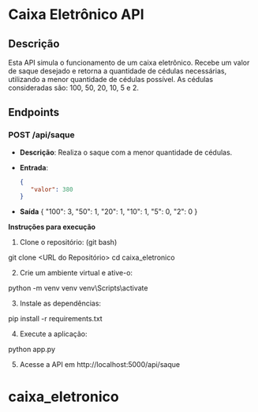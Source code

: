 # Caixa Eletrônico API

## Descrição

Esta API simula o funcionamento de um caixa eletrônico. Recebe um valor de saque desejado e retorna a quantidade de cédulas necessárias, utilizando a menor quantidade de cédulas possível. As cédulas consideradas são: 100, 50, 20, 10, 5 e 2.

## Endpoints

### POST /api/saque

-  **Descrição**: Realiza o saque com a menor quantidade de cédulas.
-  **Entrada**:

   ```json
   {
      "valor": 380
   }
   ```

-  **Saída**
   {
   "100": 3,
   "50": 1,
   "20": 1,
   "10": 1,
   "5": 0,
   "2": 0
   }

**Instruções para execução**

1. Clone o repositório:
   (git bash)

git clone <URL do Repositório>
cd caixa_eletronico

2. Crie um ambiente virtual e ative-o:

python -m venv venv
venv\Scripts\activate

3. Instale as dependências:

pip install -r requirements.txt

4. Execute a aplicação:

python app.py

5. Acesse a API em http://localhost:5000/api/saque
# caixa_eletronico

